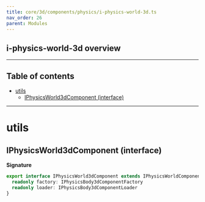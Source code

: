 ```yaml
---
title: core/3d/components/physics/i-physics-world-3d.ts
nav_order: 26
parent: Modules
---
```


## i-physics-world-3d overview

---

<h2 class="text-delta">Table of contents</h2>

- [utils](#utils)
  - [IPhysicsWorld3dComponent (interface)](#iphysicsworld3dcomponent-interface)

---

# utils

## IPhysicsWorld3dComponent (interface)

**Signature**

```ts
export interface IPhysicsWorld3dComponent extends IPhysicsWorldComponent<Point3, Point4> {
  readonly factory: IPhysicsBody3dComponentFactory
  readonly loader: IPhysicsBody3dComponentLoader
}
```
